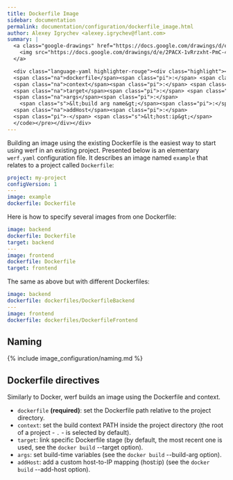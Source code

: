 ```yaml
---
title: Dockerfile Image
sidebar: documentation
permalink: documentation/configuration/dockerfile_image.html
author: Alexey Igrychev <alexey.igrychev@flant.com>
summary: |
  <a class="google-drawings" href="https://docs.google.com/drawings/d/e/2PACX-1vRrzxht-PmC-4NKq95DtLS9E7JrvtuHy0JpMKdylzlZtEZ5m7bJwEMJ6rXTLevFosWZXmi9t3rDVaPB/pub?w=2031&amp;h=144" data-featherlight="image">
    <img src="https://docs.google.com/drawings/d/e/2PACX-1vRrzxht-PmC-4NKq95DtLS9E7JrvtuHy0JpMKdylzlZtEZ5m7bJwEMJ6rXTLevFosWZXmi9t3rDVaPB/pub?w=1016&amp;h=72">
  </a>

  <div class="language-yaml highlighter-rouge"><div class="highlight"><pre class="highlight"><code><span class="na">image</span><span class="pi">:</span> <span class="s">&lt;image name... || ~&gt;</span>
  <span class="na">dockerfile</span><span class="pi">:</span> <span class="s">&lt;relative path&gt;</span>
  <span class="na">context</span><span class="pi">:</span> <span class="s">&lt;relative path&gt;</span>
  <span class="na">target</span><span class="pi">:</span> <span class="s">&lt;docker stage name&gt;</span>
  <span class="na">args</span><span class="pi">:</span>
    <span class="s">&lt;build arg name&gt;</span><span class="pi">:</span> <span class="s">&lt;value&gt;</span>
  <span class="na">addHost</span><span class="pi">:</span>
  <span class="pi">-</span> <span class="s">&lt;host:ip&gt;</span>
  </code></pre></div></div>
---
```


Building an image using the existing Dockerfile is the easiest way to start using werf in an existing project.
Presented below is an elementary `werf.yaml` configuration file. It describes an image named `example` that relates to a project called `Dockerfile`:

```yaml
project: my-project
configVersion: 1
---
image: example
dockerfile: Dockerfile
```

Here is how to specify several images from one Dockerfile:

```yaml
image: backend
dockerfile: Dockerfile
target: backend
---
image: frontend
dockerfile: Dockerfile
target: frontend
```

The same as above but with different Dockerfiles:

```yaml
image: backend
dockerfile: dockerfiles/DockerfileBackend
---
image: frontend
dockerfile: dockerfiles/DockerfileFrontend
```

## Naming

{% include image_configuration/naming.md %}

## Dockerfile directives

Similarly to Docker, werf builds an image using the Dockerfile and context.

- `dockerfile` **(required)**: set the Dockerfile path relative to the project directory.
- `context`: set the build context PATH inside the project directory (the root of a project - `.` - is selected by default).
- `target`: link specific Dockerfile stage (by default, the most recent one is used, see the `docker build` \-\-target option).
- `args`: set build-time variables (see the `docker build` \-\-build-arg option).
- `addHost`: add a custom host-to-IP mapping (host:ip) (see the `docker build` \-\-add-host option).
